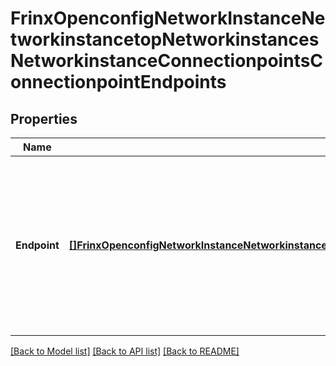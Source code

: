 # FrinxOpenconfigNetworkInstanceNetworkinstancetopNetworkinstancesNetworkinstanceConnectionpointsConnectionpointEndpoints

## Properties
Name | Type | Description | Notes
------------ | ------------- | ------------- | -------------
**Endpoint** | [**[]FrinxOpenconfigNetworkInstanceNetworkinstancetopNetworkinstancesNetworkinstanceConnectionpointsConnectionpointEndpointsEndpoint**](frinx.openconfig.network.instance.networkinstancetop.networkinstances.networkinstance.connectionpoints.connectionpoint.endpoints.Endpoint.md) | Optional[A list of the endpoints (interfaces or remote connection points that can be used for this connection point). The active endpoint is selected based on the precedence that it is configured with] REF:Optional.empty | [optional] [default to null]

[[Back to Model list]](../README.md#documentation-for-models) [[Back to API list]](../README.md#documentation-for-api-endpoints) [[Back to README]](../README.md)


